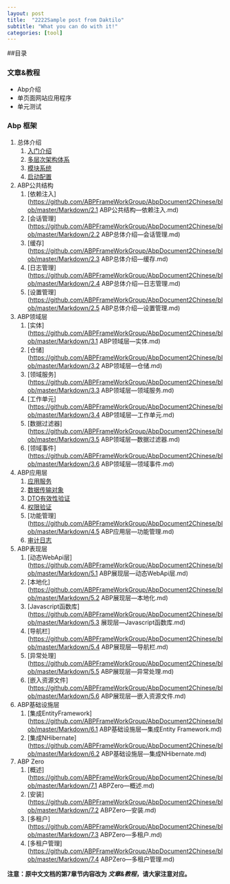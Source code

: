```yaml
---
layout: post
title:  "2222Sample post from Daktilo"
subtitle: "What you can do with it!"
categories: [tool]
---
```


##目录

### 文章&教程
* Abp介绍
* 单页面网站应用程序
* 单元测试

### Abp 框架
1. 总体介绍
	1. [入门介绍](https://github.com/ABPFrameWorkGroup/AbpDocument2Chinese/blob/master/Markdown/1.1%20ABP%E6%80%BB%E4%BD%93%E4%BB%8B%E7%BB%8D%E2%80%94%E5%85%A5%E9%97%A8%E4%BB%8B%E7%BB%8D.md)
	2. [多层次架构体系](https://github.com/ABPFrameWorkGroup/AbpDocument2Chinese/blob/master/Markdown/1.2%20ABP%E6%80%BB%E4%BD%93%E4%BB%8B%E7%BB%8D%E2%80%94%E5%A4%9A%E5%B1%82%E6%9E%B6%E6%9E%84%E4%BD%93%E7%B3%BB.md)
	3. [模块系统](https://github.com/ABPFrameWorkGroup/AbpDocument2Chinese/blob/master/Markdown/1.3%20ABP%E6%80%BB%E4%BD%93%E4%BB%8B%E7%BB%8D%E2%80%94%E6%A8%A1%E5%9D%97%E7%B3%BB%E7%BB%9F.md)
	4. [启动配置](https://github.com/ABPFrameWorkGroup/AbpDocument2Chinese/blob/master/Markdown/1.4%20ABP%E6%80%BB%E4%BD%93%E4%BB%8B%E7%BB%8D%E2%80%94%E5%90%AF%E5%8A%A8%E9%85%8D%E7%BD%AE.md)
2. ABP公共结构
	1. [依赖注入](https://github.com/ABPFrameWorkGroup/AbpDocument2Chinese/blob/master/Markdown/2.1 ABP公共结构—依赖注入.md)	
	2. [会话管理](https://github.com/ABPFrameWorkGroup/AbpDocument2Chinese/blob/master/Markdown/2.2 ABP总体介绍—会话管理.md)
	3. [缓存](https://github.com/ABPFrameWorkGroup/AbpDocument2Chinese/blob/master/Markdown/2.3 ABP总体介绍—缓存.md)
	4. [日志管理](https://github.com/ABPFrameWorkGroup/AbpDocument2Chinese/blob/master/Markdown/2.4 ABP总体介绍—日志管理.md)
	5. [设置管理](https://github.com/ABPFrameWorkGroup/AbpDocument2Chinese/blob/master/Markdown/2.5 ABP总体介绍—设置管理.md)
3. ABP领域层
	1. [实体](https://github.com/ABPFrameWorkGroup/AbpDocument2Chinese/blob/master/Markdown/3.1 ABP领域层—实体.md)
	2. [仓储](https://github.com/ABPFrameWorkGroup/AbpDocument2Chinese/blob/master/Markdown/3.2 ABP领域层—仓储.md)
	3. [领域服务](https://github.com/ABPFrameWorkGroup/AbpDocument2Chinese/blob/master/Markdown/3.3 ABP领域层—领域服务.md)
	4. [工作单元](https://github.com/ABPFrameWorkGroup/AbpDocument2Chinese/blob/master/Markdown/3.4 ABP领域层—工作单元.md)
	5. [数据过滤器](https://github.com/ABPFrameWorkGroup/AbpDocument2Chinese/blob/master/Markdown/3.5 ABP领域层—数据过滤器.md)
	6. [领域事件](https://github.com/ABPFrameWorkGroup/AbpDocument2Chinese/blob/master/Markdown/3.6 ABP领域层—领域事件.md)
4. ABP应用层
	1. [应用服务](https://github.com/ABPFrameWorkGroup/AbpDocument2Chinese/blob/master/Markdown/4.1%20ABP%E5%BA%94%E7%94%A8%E5%B1%82%E2%80%94%E5%BA%94%E7%94%A8%E6%9C%8D%E5%8A%A1.md)
	2. [数据传输对象](https://github.com/ABPFrameWorkGroup/AbpDocument2Chinese/blob/master/Markdown/4.2%20ABP%E5%BA%94%E7%94%A8%E5%B1%82%E2%80%94%E6%95%B0%E6%8D%AE%E4%BC%A0%E8%BE%93%E5%AF%B9%E8%B1%A1.md)
	3. [DTO有效性验证](https://github.com/ABPFrameWorkGroup/AbpDocument2Chinese/blob/master/Markdown/4.3%20ABP%E5%BA%94%E7%94%A8%E5%B1%82%E2%80%94DTO%E6%9C%89%E6%95%88%E6%80%A7%E9%AA%8C%E8%AF%81.md)
	4. [权限验证](https://github.com/ABPFrameWorkGroup/AbpDocument2Chinese/blob/master/Markdown/4.4%20ABP%E5%BA%94%E7%94%A8%E5%B1%82%E2%80%94%E6%9D%83%E9%99%90%E8%AE%A4%E8%AF%81.md)
	5. [功能管理](https://github.com/ABPFrameWorkGroup/AbpDocument2Chinese/blob/master/Markdown/4.5 ABP应用层—功能管理.md)
	6. [审计日志](https://github.com/ABPFrameWorkGroup/AbpDocument2Chinese/blob/master/Markdown/4.6%20ABP%E5%BA%94%E7%94%A8%E5%B1%82%E2%80%94%E5%AE%A1%E8%AE%A1%E6%97%A5%E5%BF%97.md)
5. ABP表现层
	1.  [动态WebApi层](https://github.com/ABPFrameWorkGroup/AbpDocument2Chinese/blob/master/Markdown/5.1 ABP展现层—动态WebApi层.md)
	2.  [本地化](https://github.com/ABPFrameWorkGroup/AbpDocument2Chinese/blob/master/Markdown/5.2 ABP展现层—本地化.md)
	3.  [Javascript函数库](https://github.com/ABPFrameWorkGroup/AbpDocument2Chinese/blob/master/Markdown/5.3 展现层—Javascript函数库.md)
	4.  [导航栏](https://github.com/ABPFrameWorkGroup/AbpDocument2Chinese/blob/master/Markdown/5.4 ABP展现层—导航栏.md)
	5.  [异常处理](https://github.com/ABPFrameWorkGroup/AbpDocument2Chinese/blob/master/Markdown/5.5 ABP展现层—异常处理.md)
	6.  [嵌入资源文件](https://github.com/ABPFrameWorkGroup/AbpDocument2Chinese/blob/master/Markdown/5.6 ABP展现层—嵌入资源文件.md)
6. ABP基础设施层
	1.  [集成EntityFramework](https://github.com/ABPFrameWorkGroup/AbpDocument2Chinese/blob/master/Markdown/6.1 ABP基础设施层—集成Entity Framework.md)
	2.  [集成NHibernate](https://github.com/ABPFrameWorkGroup/AbpDocument2Chinese/blob/master/Markdown/6.2 ABP基础设施层—集成NHibernate.md)
7. ABP Zero
	1.  [概述](https://github.com/ABPFrameWorkGroup/AbpDocument2Chinese/blob/master/Markdown/7.1 ABPZero—概述.md)
	2.  [安装](https://github.com/ABPFrameWorkGroup/AbpDocument2Chinese/blob/master/Markdown/7.2 ABPZero—安装.md)
	3.  [多租户](https://github.com/ABPFrameWorkGroup/AbpDocument2Chinese/blob/master/Markdown/7.3 ABPZero—多租户.md)
	4.  [多租户管理](https://github.com/ABPFrameWorkGroup/AbpDocument2Chinese/blob/master/Markdown/7.4 ABPZero—多租户管理.md)

**注意：原中文文档的第7章节内容改为 *文章&教程*，请大家注意对应。**
